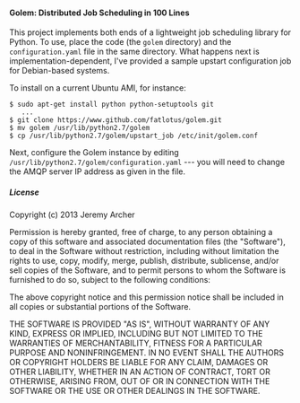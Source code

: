 #### Golem: Distributed Job Scheduling in 100 Lines

This project implements both ends of a lightweight job scheduling library for Python. To use, place the code (the `golem` directory) and the `configuration.yaml` file in the same directory. What happens next is implementation-dependent, I've provided a sample upstart configuration job for Debian-based systems.

To install on a current Ubuntu AMI, for instance:

```
$ sudo apt-get install python python-setuptools git
   ...
$ git clone https://www.github.com/fatlotus/golem.git
$ mv golem /usr/lib/python2.7/golem
$ cp /usr/lib/python2.7/golem/upstart_job /etc/init/golem.conf
```

Next, configure the Golem instance by editing `/usr/lib/python2.7/golem/configuration.yaml` --- you will need to change the AMQP server IP address as given in the file.

##### License

Copyright (c) 2013 Jeremy Archer

Permission is hereby granted, free of charge, to any person obtaining a copy
of this software and associated documentation files (the "Software"), to deal
in the Software without restriction, including without limitation the rights
to use, copy, modify, merge, publish, distribute, sublicense, and/or sell
copies of the Software, and to permit persons to whom the Software is
furnished to do so, subject to the following conditions:

The above copyright notice and this permission notice shall be included in
all copies or substantial portions of the Software.

THE SOFTWARE IS PROVIDED "AS IS", WITHOUT WARRANTY OF ANY KIND, EXPRESS OR
IMPLIED, INCLUDING BUT NOT LIMITED TO THE WARRANTIES OF MERCHANTABILITY,
FITNESS FOR A PARTICULAR PURPOSE AND NONINFRINGEMENT. IN NO EVENT SHALL THE
AUTHORS OR COPYRIGHT HOLDERS BE LIABLE FOR ANY CLAIM, DAMAGES OR OTHER
LIABILITY, WHETHER IN AN ACTION OF CONTRACT, TORT OR OTHERWISE, ARISING FROM,
OUT OF OR IN CONNECTION WITH THE SOFTWARE OR THE USE OR OTHER DEALINGS IN
THE SOFTWARE.